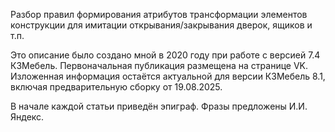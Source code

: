 Разбор правил формирования атрибутов трансформации элементов конструкции для имитации открывания/закрывания дверок, ящиков и т.п.

Это описание было создано мной в 2020 году при работе с версией 7.4 К3Мебель. Первоначальная публикация размещена на странице VK. Изложенная информация остаётся актуальной для версии К3Мебель 8.1, включая предварительную сборку от 19.08.2025.

В начале каждой статьи приведён эпиграф. Фразы предложены И.И. Яндекс.